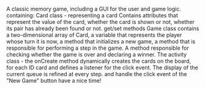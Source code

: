 A classic memory game, including a GUI for the user and game logic.
containing:
Card class - representing a card
Contains attributes that represent the value of the card, whether the card is shown or not, whether its pair has already been found or not.
get/set methods
Game class contains a two-dimensional array of Card, a variable that represents the player whose turn it is now, a method that initializes a new game, a method that is responsible for performing a step in the game. A method responsible for checking whether the game is over and declaring a winner.
The activity class - the onCreate method dynamically creates the cards on the board, for each ID card and defines a listener for the click event. The display of the current queue is refined at every step. and handle the click event of the "New Game" button
have a nice time!
